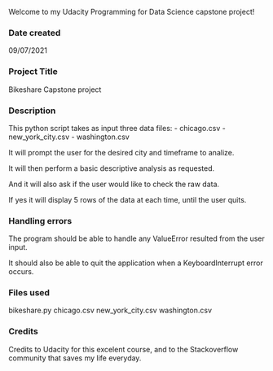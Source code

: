 Welcome to my Udacity Programming for Data Science capstone project!

### Date created
09/07/2021

### Project Title
Bikeshare Capstone project

### Description
This python script takes as input three data files:
    - chicago.csv
    - new_york_city.csv
    - washington.csv

It will prompt the user for the desired city and timeframe to analize.

It will then perform a basic descriptive analysis as requested.

And it will also ask if the user would like to check the raw data.

If yes it will display 5 rows of the data at each time, until the user quits.

### Handling errors
The program should be able to handle any ValueError resulted from the user input.

It should also be able to quit the application when a KeyboardInterrupt error occurs.


### Files used
bikeshare.py
chicago.csv
new_york_city.csv
washington.csv

### Credits
Credits to Udacity for this excelent course, and to the Stackoverflow community that saves my life everyday.
